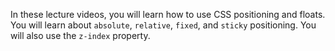 In these lecture videos, you will learn how to use CSS positioning and floats. You will learn about `absolute`, `relative`, `fixed`, and `sticky` positioning. You will also use the `z-index` property.


